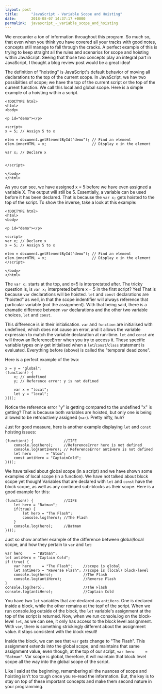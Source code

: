 ```yaml
---
layout: post
title:      "JavaScript - Variable Scope and Hoisting"
date:       2018-08-07 14:37:17 +0000
permalink:  javascript_-_variable_scope_and_hoisting
---
```


We encounter a ton of information throughout this program.  So much so, that even when you think you have covered all your tracks with good notes, concepts still manage to fall through the cracks.  A perfect example of this is trying to keep straight all the rules and scenarios for scope and hoisting within JavaScript.  Seeing that those two concepts play an integral part in JavaScript, I thought a blog review post would be a great idea!

The definition of "hoisting" is JavaScript's default behavior of moving all declarations to the top of the current scope.  In JavaScript, we hav two possibilties of scope; we have the top of the current script or the top of the current function.  We call this local and global scope.  Here is a simple example of a hoisting within a script.


```
<!DOCTYPE html>
<html>
<body>

<p id="demo"></p>

<script>
x = 5; // Assign 5 to x

elem = document.getElementById("demo"); // Find an element 
elem.innerHTML = x;                     // Display x in the element

var x; // Declare x


</script>

</body>
</html>
```


As you can see, we have assigned x = 5 before we have even assigned a variable X.  The output will still be 5.  Essentially, a variable can be used before it has been declared.  That is because the `var x;` gets hoisted to the top of the script.  To show the inverse, take a look at this example:

```
<!DOCTYPE html>
<html>
<body>

<p id="demo"></p>

<script>
var x; // Declare x
x = 5; // Assign 5 to x

elem = document.getElementById("demo"); // Find an element 
elem.innerHTML = x;                     // Display x in the element
</script>

</body>
</html> 
```

The `var x;` starts at the top, and x=5 is interpretated after.  The tricky question is, is `var x;` interpreted before x = 5 in the first script?  Yes!  That is because `var` declarations will be hoisted.  `let` and `const` declarations are "hoisted" as well, in that the scope indentifier will always reference that particular variable (not the assignment).  With that being said, there is a dramatic differnce between `var` declarations and the other two variable choices, `let` and `const`.    

This difference is in their initialisation. `var` and `function` are initialised with undefined, which does not cause an error, and it allows the variable expression to match the variable declaration at run-time.  `let` and `const` are will throw an ReferenceError when you try to access it.  These specific variable types only get initialised when a `let`/`const`/`class` statement is evaluated.  Everything before (above) is called the "temporal dead zone".  

Here is a perfect example of the two:

```
x = y = "global";
(function() {
    x; // undefined
    y; // Reference error: y is not defined

    var x = "local";
    let y = "local";
}());
```

Notice the reference error "y" is getting compared to the undefined "x" is getting?  That is because both variables are hoisted, but only one is being allowed to be retroactively assigned (`var`).  Pretty nifty, huh?

Just for good measure, here is another example displaying `let` and `const` hoisting issues:

```
(function() {              //IIFE
    console.log(hero);     //ReferenceError hero is not defined
    console.log(antiHero); // ReferenceError antiHero is not defined
    let hero       = "Atom";
    const antiHero = "CaptainCold";
})();
```


We have talked about global scope (in a script) and we have shown some examples of local scope (in a function).  We have not talked about block scope yet though!  Variables that are declared with `let` and `const` have the block scope, as well as any continued sub-blocks as their scope.  Here is a good example for this:

```
(function() {              //IIFE
    let hero = "Batman";
    if(true) {
        let hero = "The Flash";
        console.log(hero); //The Flash
    }
    console.log(hero);     //Batman
})();
```

Just so show another example of the difference between global/local scope, and how they pertain to `var` and `let`:

```
var hero     = "Batman";
let antiHero = "Captain Cold";
if (true) {
    var hero     = "The Flash";     //scope is global
    let antiHero = "Reverse Flash"; //scope is (local) block-level
    console.log(hero);              //The Flash
    console.log(antiHero);          //Reverse Flash
}
console.log(hero);                  //The Flash
console.log(antiHero);              //Captain Cold
```

You have two `let` variables that are declared as `antiHero`.  One is declared inside a block, while the other remains at the topf of the script.  When we run console.log outside of the block, the `let` variable's assignment at the top of the script is returned.  Now, when we run console.log on the block-level `let`, as we can see, it only has access to the block level assignment.  With `var`, there is something strickingly different about the assignment value.  it stays consistent with the block result!

Inside the block, we can see that `var` gets change to "The Flash".  This assignment extends into the global scope, and maintains that same assignment value, even though, at the top of our script, ```var hero     = "Batman"```.  Var scope is global, therefore, it will maintain that block level scope all the way into the global scope of the script.

Like I said at the beginning, remembering all the nuances of scope and hoisting isn't too tough once you re-read the information.  But, the key is to stay on top of these important concepts and make them second nature in your programming.


